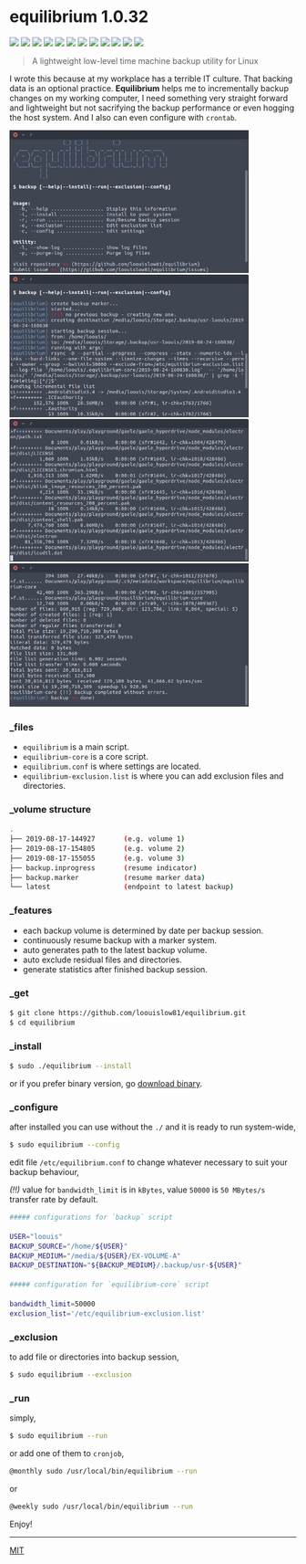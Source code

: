 # equilibrium 1.0.32

<p align="left">
  <img src="https://badgen.net/github/release/loouislow81/sweep">
  <img src="https://badgen.net/github/releases/loouislow81/sweep">
  <img src="https://badgen.net/github/assets-dl/loouislow81/sweep">
  <img src="https://badgen.net/github/branches/loouislow81/sweep">
  <img src="https://badgen.net/github/forks/loouislow81/sweep">
  <img src="https://badgen.net/github/stars/loouislow81/sweep">
  <img src="https://badgen.net/github/watchers/loouislow81/sweep">
  <img src="https://badgen.net/github/tag/loouislow81/sweep">
  <img src="https://badgen.net/github/commits/loouislow81/sweep">
  <img src="https://badgen.net/github/last-commit/loouislow81/sweep">
  <img src="https://badgen.net/github/contributors/loouislow81/sweep">
  <img src="https://badgen.net/github/license/loouislow81/sweep">
</p>

> A lightweight low-level time machine backup utility for Linux

I wrote this because at my workplace has a terrible IT culture. That backing data is an optional practice. **Equilibrium** helps me to  incrementally backup changes on my working computer, I need something very straight forward and lightweight but not sacrifying the backup performance or even hogging the host system. And I also can even configure with `crontab`.

<p align="left">
  <img src="Screenshot_1.png" width="420">
  <img src="Screenshot_2.png" width="420">
  <img src="Screenshot_3.png" width="420">
  <img src="Screenshot_4.png" width="420">
</p>

### _files

- `equilibrium` is a main script.
- `equilibrium-core` is a core script.
- `equilibrium.conf` is where settings are located.
- `equilibrium-exclusion.list` is where you can add exclusion files and directories.

### _volume structure

```bash
.
├── 2019-08-17-144927       (e.g. volume 1)
├── 2019-08-17-154805       (e.g. volume 2)
├── 2019-08-17-155055       (e.g. volume 3)
├── backup.inprogress       (resume indicator)
├── backup.marker           (resume marker data)
└── latest                  (endpoint to latest backup)
```

### _features

- each backup volume is determined by date per backup session.
- continuously resume backup with a marker system.
- auto generates path to the latest backup volume.
- auto exclude residual files and directories.
- generate statistics after finished backup session.


### _get

```bash
$ git clone https://github.com/loouislow81/equilibrium.git
$ cd equilibrium
```

### _install

```bash
$ sudo ./equilibrium --install
```

or if you prefer binary version, go [download binary](https://github.com/loouislow81/equilibrium/releases).

### _configure

after installed you can use without the `./` and it is ready to run system-wide,

```bash
$ sudo equilibrium --config
```

edit file `/etc/equilibrium.conf` to change whatever necessary to suit your backup behaviour,

*(!!)* value for `bandwidth_limit` is in `kBytes`, value `50000` is `50 MBytes/s` transfer rate by default.

```bash
##### configurations for `backup` script

USER="loouis"
BACKUP_SOURCE="/home/${USER}"
BACKUP_MEDIUM="/media/${USER}/EX-VOLUME-A"
BACKUP_DESTINATION="${BACKUP_MEDIUM}/.backup/usr-${USER}"

##### configuration for `equilibrium-core` script

bandwidth_limit=50000
exclusion_list='/etc/equilibrium-exclusion.list'
```

### _exclusion

to add file or directories into backup session,

```bash
$ sudo equilibrium --exclusion
```

### _run

simply,

```bash
$ sudo equilibrium --run
```

or add one of them to `cronjob`,

```bash
@monthly sudo /usr/local/bin/equilibrium --run
```

or

```bash
@weekly sudo /usr/local/bin/equilibrium --run
```

Enjoy!

---

[MIT](https://github.com/loouislow81/equilibrium/blob/master/LICENSE)
